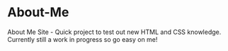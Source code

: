 # About-Me
About Me Site - Quick project to test out new HTML and CSS knowledge.
Currently still a work in progress so go easy on me!